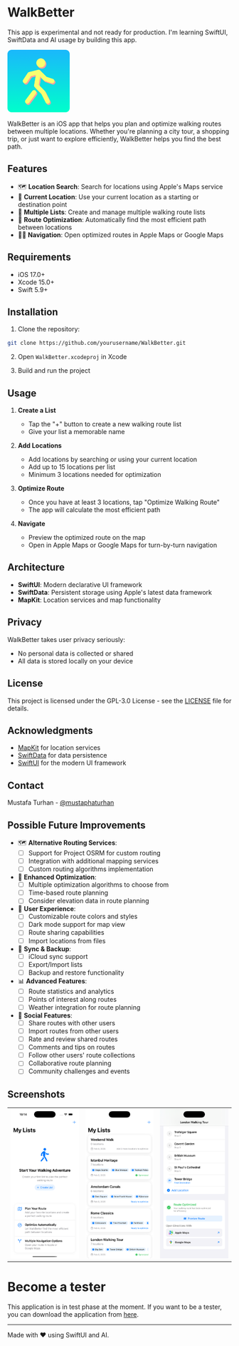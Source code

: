 # WalkBetter

This app is experimental and not ready for production. I'm learning SwiftUI, SwiftData and AI usage by building this app.

<img src="./assets/light.png" alt="Logo" width="140px">

WalkBetter is an iOS app that helps you plan and optimize walking routes between multiple locations. Whether you're planning a city tour, a shopping trip, or just want to explore efficiently, WalkBetter helps you find the best path.

## Features

- 🗺️ **Location Search**: Search for locations using Apple's Maps service
- 📍 **Current Location**: Use your current location as a starting or destination point
- 📝 **Multiple Lists**: Create and manage multiple walking route lists
- 🎯 **Route Optimization**: Automatically find the most efficient path between locations
- 🚶‍♂️ **Navigation**: Open optimized routes in Apple Maps or Google Maps

## Requirements

- iOS 17.0+
- Xcode 15.0+
- Swift 5.9+

## Installation

1. Clone the repository:
```bash
git clone https://github.com/yourusername/WalkBetter.git
```

2. Open `WalkBetter.xcodeproj` in Xcode

3. Build and run the project

## Usage

1. **Create a List**
   - Tap the "+" button to create a new walking route list
   - Give your list a memorable name

2. **Add Locations**
   - Add locations by searching or using your current location
   - Add up to 15 locations per list
   - Minimum 3 locations needed for optimization

3. **Optimize Route**
   - Once you have at least 3 locations, tap "Optimize Walking Route"
   - The app will calculate the most efficient path

4. **Navigate**
   - Preview the optimized route on the map
   - Open in Apple Maps or Google Maps for turn-by-turn navigation

## Architecture

- **SwiftUI**: Modern declarative UI framework
- **SwiftData**: Persistent storage using Apple's latest data framework
- **MapKit**: Location services and map functionality

## Privacy

WalkBetter takes user privacy seriously:
- No personal data is collected or shared
- All data is stored locally on your device

## License

This project is licensed under the GPL-3.0 License - see the [LICENSE](LICENSE) file for details.

## Acknowledgments

- [MapKit](https://developer.apple.com/documentation/mapkit/) for location services
- [SwiftData](https://developer.apple.com/documentation/swiftdata) for data persistence
- [SwiftUI](https://developer.apple.com/xcode/swiftui/) for the modern UI framework

## Contact

Mustafa Turhan - [@mustaphaturhan](https://twitter.com/mustaphaturhan)

## Possible Future Improvements

- 🗺️ **Alternative Routing Services**:
  - [ ] Support for Project OSRM for custom routing
  - [ ] Integration with additional mapping services
  - [ ] Custom routing algorithms implementation

- 🎯 **Enhanced Optimization**:
  - [ ] Multiple optimization algorithms to choose from
  - [ ] Time-based route planning
  - [ ] Consider elevation data in route planning

- 📱 **User Experience**:
  - [ ] Customizable route colors and styles
  - [ ] Dark mode support for map view
  - [ ] Route sharing capabilities
  - [ ] Import locations from files

- 🔄 **Sync & Backup**:
  - [ ] iCloud sync support
  - [ ] Export/Import lists
  - [ ] Backup and restore functionality

- 📊 **Advanced Features**:
  - [ ] Route statistics and analytics
  - [ ] Points of interest along routes
  - [ ] Weather integration for route planning

- 👥 **Social Features**:
  - [ ] Share routes with other users
  - [ ] Import routes from other users
  - [ ] Rate and review shared routes
  - [ ] Comments and tips on routes
  - [ ] Follow other users' route collections
  - [ ] Collaborative route planning
  - [ ] Community challenges and events

## Screenshots

<table>
  <tr>
    <td><img src="./assets/empty_view.png" width="200"/></td>
    <td><img src="./assets/list_view.png" width="200"/></td>
    <td><img src="./assets/location_list_view.png" width="200"/></td>
  </tr>
</table>

# Become a tester

This application is in test phase at the moment. If you want to be a tester, you can download the application from [here](https://testflight.apple.com/join/b4HuxBFh).

---
Made with ❤️ using SwiftUI and AI.
